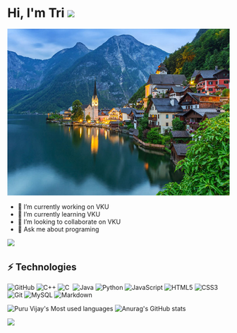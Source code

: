 # Hi, I'm Tri <img src="https://github.com/Light-City/Light-City/blob/main/wave.gif?raw=true" width="20px">
<img src="https://github.com/Bin-08-01/Bin-08-01/blob/main/bg.jpg?raw=true">

- 🔭 I’m currently working on VKU
- 🌱 I’m currently learning VKU
- 👯 I’m looking to collaborate on VKU
- 💬 Ask me about programing

![](https://github-profile-summary-cards.vercel.app/api/cards/profile-details?username=Bin-08-01&theme=nord_dark)

<!-- START_SECTION: waka -->

<!-- END_SECTION: waka --> 
## ⚡ Technologies
![GitHub](https://img.shields.io/badge/-GitHub-181717?style=flat-square&logo=github)
![C++](https://img.shields.io/badge/-C++-00599C?style=flat-square&logo=c)
![C](https://img.shields.io/badge/-C-05122A?style=flat&logo=C&logoColor=A8B9CC)&nbsp;
![Java](https://img.shields.io/badge/-java-E34A86?style=flat-square&logo=java)
![Python](https://img.shields.io/badge/-Python-black?style=flat-square&logo=Python)
![JavaScript](https://img.shields.io/badge/-JavaScript-black?style=flat-square&logo=javascript)
![HTML5](https://img.shields.io/badge/-HTML5-E34F26?style=flat-square&logo=html5&logoColor=white)
![CSS3](https://img.shields.io/badge/-CSS3-1572B6?style=flat-square&logo=css3)
![Git](https://img.shields.io/badge/-Git-black?style=flat-square&logo=git)
![MySQL](https://img.shields.io/badge/-MySQL-black?style=flat-square&logo=mysql)
![Markdown](https://img.shields.io/badge/-Markdown-05122A?style=flat&logo=markdown)

<!--[![Top Langs](https://github-readme-stats.vercel.app/api/top-langs/?username=Bin-08-01&layout=compact)](https://github.com/anuraghazra/github-readme-stats)-->

<p align='center'>

  ![Puru Vijay's Most used languages](https://github-readme-stats.vercel.app/api/top-langs?username=Bin-08-01&show_icons=true&count_private=true&theme=gotham)
  ![Anurag's GitHub stats](https://github-readme-stats.vercel.app/api?username=Bin-08-01&show_icons=true&theme=onedark)
</p>



![](https://komarev.com/ghpvc/?username=Bin-08-01&color=blue)
